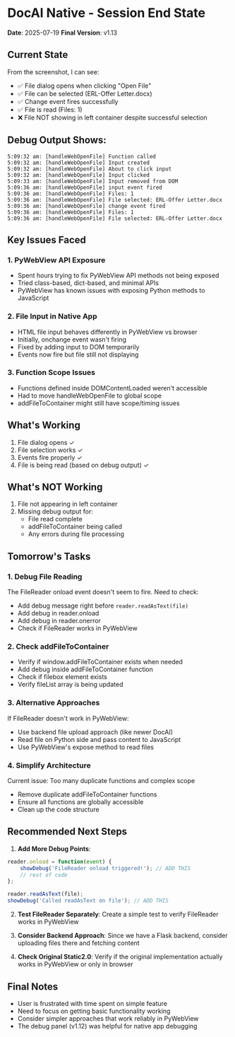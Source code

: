 # DocAI Native - Session End State
**Date**: 2025-07-19
**Final Version**: v1.13

## Current State
From the screenshot, I can see:
- ✅ File dialog opens when clicking "Open File"
- ✅ File can be selected (ERL-Offer Letter.docx)
- ✅ Change event fires successfully
- ✅ File is read (Files: 1)
- ❌ File NOT showing in left container despite successful selection

## Debug Output Shows:
```
5:09:32 am: [handleWebOpenFile] Function called
5:09:32 am: [handleWebOpenFile] Input created
5:09:32 am: [handleWebOpenFile] About to click input
5:09:32 am: [handleWebOpenFile] Input clicked
5:09:33 am: [handleWebOpenFile] Input removed from DOM
5:09:36 am: [handleWebOpenFile] input event fired
5:09:36 am: [handleWebOpenFile] Files: 1
5:09:36 am: [handleWebOpenFile] File selected: ERL-Offer Letter.docx
5:09:36 am: [handleWebOpenFile] change event fired
5:09:36 am: [handleWebOpenFile] Files: 1
5:09:36 am: [handleWebOpenFile] File selected: ERL-Offer Letter.docx
```

## Key Issues Faced

### 1. PyWebView API Exposure
- Spent hours trying to fix PyWebView API methods not being exposed
- Tried class-based, dict-based, and minimal APIs
- PyWebView has known issues with exposing Python methods to JavaScript

### 2. File Input in Native App
- HTML file input behaves differently in PyWebView vs browser
- Initially, onchange event wasn't firing
- Fixed by adding input to DOM temporarily
- Events now fire but file still not displaying

### 3. Function Scope Issues
- Functions defined inside DOMContentLoaded weren't accessible
- Had to move handleWebOpenFile to global scope
- addFileToContainer might still have scope/timing issues

## What's Working
1. File dialog opens ✓
2. File selection works ✓
3. Events fire properly ✓
4. File is being read (based on debug output) ✓

## What's NOT Working
1. File not appearing in left container
2. Missing debug output for:
   - File read complete
   - addFileToContainer being called
   - Any errors during file processing

## Tomorrow's Tasks

### 1. Debug File Reading
The FileReader onload event doesn't seem to fire. Need to check:
- Add debug message right before `reader.readAsText(file)`
- Add debug in reader.onload
- Add debug in reader.onerror
- Check if FileReader works in PyWebView

### 2. Check addFileToContainer
- Verify if window.addFileToContainer exists when needed
- Add debug inside addFileToContainer function
- Check if filebox element exists
- Verify fileList array is being updated

### 3. Alternative Approaches
If FileReader doesn't work in PyWebView:
- Use backend file upload approach (like newer DocAI)
- Read file on Python side and pass content to JavaScript
- Use PyWebView's expose method to read files

### 4. Simplify Architecture
Current issue: Too many duplicate functions and complex scope
- Remove duplicate addFileToContainer functions
- Ensure all functions are globally accessible
- Clean up the code structure

## Recommended Next Steps

1. **Add More Debug Points**:
```javascript
reader.onload = function(event) {
    showDebug('FileReader onload triggered!'); // ADD THIS
    // rest of code
};

reader.readAsText(file);
showDebug('Called readAsText on file'); // ADD THIS
```

2. **Test FileReader Separately**:
Create a simple test to verify FileReader works in PyWebView

3. **Consider Backend Approach**:
Since we have a Flask backend, consider uploading files there and fetching content

4. **Check Original Static2.0**:
Verify if the original implementation actually works in PyWebView or only in browser

## Final Notes
- User is frustrated with time spent on simple feature
- Need to focus on getting basic functionality working
- Consider simpler approaches that work reliably in PyWebView
- The debug panel (v1.12) was helpful for native app debugging